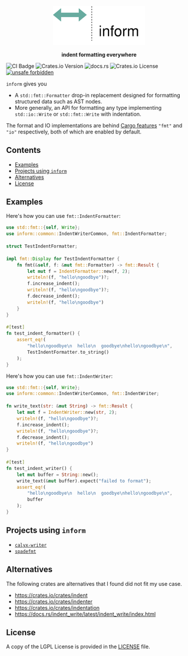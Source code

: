 <div align="center">
 <img src="./assets/inform-logo.svg" width="250px">
 <p><strong>indent formatting everywhere</strong></p>
</div>

![CI Badge](https://github.com/ethanuppal/inform/actions/workflows/ci.yaml/badge.svg)
![Crates.io Version](https://img.shields.io/crates/v/inform)
![docs.rs](https://img.shields.io/docsrs/inform)
![Crates.io License](https://img.shields.io/crates/l/inform)
[![unsafe forbidden](https://img.shields.io/badge/unsafe-forbidden-success.svg)](https://github.com/rust-secure-code/safety-dance/)

`inform` gives you

- A `std::fmt::Formatter` drop-in replacement designed for formatting structured data such as AST nodes.
- More generally, an API for formatting any type implementing `std::io::Write` or `std::fmt::Write` with indentation.

The format and IO implementations are behind [Cargo features](https://doc.rust-lang.org/cargo/reference/features.html) `"fmt"` and `"io"` respectively, both of which are enabled by default.

## Contents

- [Examples](#examples)
- [Projects using `inform`](#projects-using-inform)
- [Alternatives](#alternatives)
- [License](#license)

<a name="examples"></a>

## Examples

Here's how you can use `fmt::IndentFormatter`:

```rs
use std::fmt::{self, Write};
use inform::common::IndentWriterCommon, fmt::IndentFormatter;

struct TestIndentFormatter;

impl fmt::Display for TestIndentFormatter {
    fn fmt(&self, f: &mut fmt::Formatter) -> fmt::Result {
        let mut f = IndentFormatter::new(f, 2);
        writeln!(f, "hello\ngoodbye")?;
        f.increase_indent();
        writeln!(f, "hello\ngoodbye")?;
        f.decrease_indent();
        writeln!(f, "hello\ngoodbye")
    }
}

#[test]
fn test_indent_formatter() {
    assert_eq!(
        "hello\ngoodbye\n  hello\n  goodbye\nhello\ngoodbye\n",
        TestIndentFormatter.to_string()
    );
}
```

Here's how you can use `fmt::IndentWriter`:

```rs
use std::fmt::{self, Write};
use inform::common::IndentWriterCommon, fmt::IndentWriter;

fn write_text(str: &mut String) -> fmt::Result {
    let mut f = IndentWriter::new(str, 2);
    writeln!(f, "hello\ngoodbye")?;
    f.increase_indent();
    writeln!(f, "hello\ngoodbye")?;
    f.decrease_indent();
    writeln!(f, "hello\ngoodbye")
}

#[test]
fn test_indent_writer() {
    let mut buffer = String::new();
    write_text(&mut buffer).expect("failed to format");
    assert_eq!(
        "hello\ngoodbye\n  hello\n  goodbye\nhello\ngoodbye\n",
        buffer
    );
}
```

<a name="projects-using-inform"></a>

## Projects using `inform`

- [`calyx-writer`](https://github.com/calyxir/calyx/tree/main/tools/calyx-writer)
- [`spadefmt`](https://github.com/ethanuppal/spadefmt)

<a name="alternatives"></a>

## Alternatives

The following crates are alternatives that I found did not fit my use case.

- <https://crates.io/crates/indent>
- <https://crates.io/crates/indenter>
- <https://crates.io/crates/indentation>
- <https://docs.rs/indent_write/latest/indent_write/index.html>

<a name="license"></a>

## License

A copy of the LGPL License is provided in the [LICENSE](LICENSE) file.
